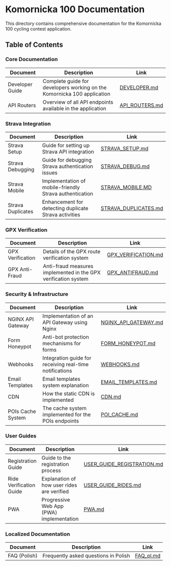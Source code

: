 # Komornicka 100 Documentation

This directory contains comprehensive documentation for the Komornicka 100 cycling contest application.

## Table of Contents

### Core Documentation

| Document | Description | Link |
|----------|-------------|------|
| Developer Guide | Complete guide for developers working on the Komornicka 100 application | [DEVELOPER.md](docs/DEVELOPER.md) |
| API Routers | Overview of all API endpoints available in the application | [API_ROUTERS.md](docs/API_ROUTERS.md) |

### Strava Integration

| Document | Description | Link |
|----------|-------------|------|
| Strava Setup | Guide for setting up Strava API integration | [STRAVA_SETUP.md](docs/STRAVA_SETUP.md) |
| Strava Debugging | Guide for debugging Strava authentication issues | [STRAVA_DEBUG.md](docs/STRAVA_DEBUG.md) |
| Strava Mobile | Implementation of mobile-friendly Strava authentication | [STRAVA_MOBILE.MD](docs/STRAVA_MOBILE.MD) |
| Strava Duplicates | Enhancement for detecting duplicate Strava activities | [STRAVA_DUPLICATES.md](docs/STRAVA_DUPLICATES.md) |

### GPX Verification

| Document | Description | Link |
|----------|-------------|------|
| GPX Verification | Details of the GPX route verification system | [GPX_VERIFICATION.md](docs/GPX_VERIFICATION.md) |
| GPX Anti-Fraud | Anti-fraud measures implemented in the GPX verification system | [GPX_ANTIFRAUD.md](docs/GPX_ANTIFRAUD.md) |

### Security & Infrastructure

| Document | Description | Link |
|----------|-------------|------|
| NGINX API Gateway | Implementation of an API Gateway using Nginx | [NGINX_API_GATEWAY.md](docs/NGINX_API_GATEWAY.md) |
| Form Honeypot | Anti-bot protection mechanisms for forms | [FORM_HONEYPOT.md](docs/FORM_HONEYPOT.md) |
| Webhooks | Integration guide for receiving real-time notifications | [WEBHOOKS.md](docs/WEBHOOKS.md) |
| Email Templates | Email templates system explanation | [EMAIL_TEMPLATES.md](docs/EMAIL_TEMPLATES.md) |
| CDN | How the static CDN is implemented | [CDN.md](docs/CDN.md) |
| POIs Cache System | The cache system implemented for the POIs endpoints | [POI_CACHE.md](docs/POI_CACHE.md) |

### User Guides

| Document | Description | Link |
|----------|-------------|------|
| Registration Guide | Guide to the registration process | [USER_GUIDE_REGISTRATION.md](docs/USER_GUIDE_REGISTRATION.md) |
| Ride Verification Guide | Explanation of how user rides are verified | [USER_GUIDE_RIDES.md](docs/USER_GUIDE_RIDES.md) |
| PWA | Progressive Web App (PWA) implementation | [PWA.md](docs/PWA.md) |

### Localized Documentation

| Document | Description | Link |
|----------|-------------|------|
| FAQ (Polish) | Frequently asked questions in Polish | [FAQ_pl.md](docs/pl/FAQ_pl.md) |

